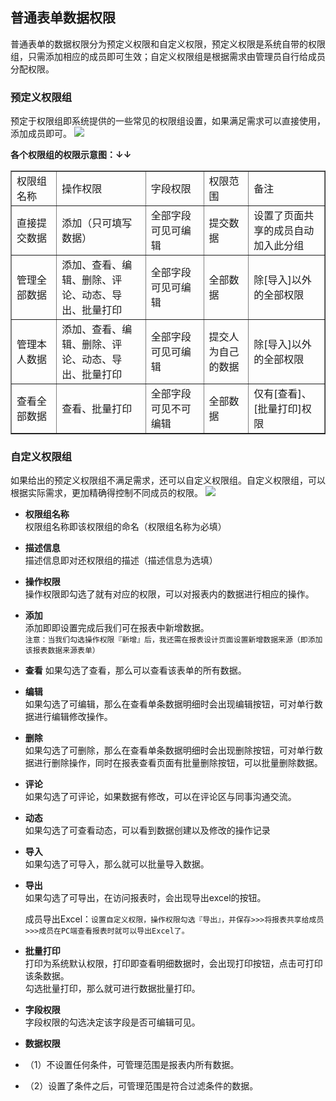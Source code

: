 ## 普通表单数据权限
普通表单的数据权限分为预定义权限和自定义权限，预定义权限是系统自带的权限组，只需添加相应的成员即可生效；自定义权限组是根据需求由管理员自行给成员分配权限。

### 预定义权限组
预定于权限组即系统提供的一些常见的权限组设置，如果满足需求可以直接使用，添加成员即可。
![](http://docfiles.baibaoyun.com/FhorzZaSHfuuE5wq8WklrSq9JnVc)

**各个权限组的权限示意图：↓↓**
<p>
	<table width="95%" border="1" cellpadding="2" cellspacing="1">
		<tbody>
			<tr>
				<td class="et2" height="19" width="310">
					权限组名称
				</td>
				<td class="et2" width="732">
					操作权限
				</td>
				<td class="et2" width="463">
					字段权限
				</td>
				<td class="et2" width="306">
					权限范围
				</td>
				<td class="et2" width="535">
					备注
				</td>
			</tr>
			<tr>
				<td class="et3" height="19">
					直接提交数据
				</td>
				<td class="et3">
					添加（只可填写数据）
				</td>
				<td class="et3">
					全部字段可见可编辑
				</td>
				<td>
					提交数据
				</td>
				<td class="et3">
					设置了页面共享的成员自动加入此分组
				</td>
			</tr>
			<tr>
				<td class="et4" height="19">
					管理全部数据
				</td>
				<td class="et4">
					添加、查看、编辑、删除、评论、动态、导出、批量打印
				</td>
				<td class="et4">
					全部字段可见可编辑
				</td>
				<td class="et4">
					全部数据
				</td>
				<td class="et4">
					除[导入]以外的全部权限
				</td>
			</tr>
			<tr>
				<td class="et4" height="19">
					管理本人数据
				</td>
				<td class="et4">
					添加、查看、编辑、删除、评论、动态、导出、批量打印
				</td>
				<td class="et4">
					全部字段可见可编辑
				</td>
				<td class="et4">
					提交人为自己的数据
				</td>
				<td class="et4">
					除[导入]以外的全部权限
				</td>
			</tr>
			<tr>
				<td class="et4" height="19">
					查看全部数据
				</td>
				<td class="et4">
					查看、批量打印
				</td>
				<td class="et4">
					全部字段可见不可编辑
				</td>
				<td class="et4">
					全部数据
				</td>
				<td class="et4">
					仅有[查看]、[批量打印]权限
				</td>
			</tr>
		</tbody>
	</table>
</p>

### 自定义权限组
如果给出的预定义权限组不满足需求，还可以自定义权限组。自定义权限组，可以根据实际需求，更加精确得控制不同成员的权限。
![](http://docfiles.baibaoyun.com/Fn5ty_riFBjet0nEdpbkM5L0e3Hj)

* **权限组名称**<br>
权限组名称即该权限组的命名（权限组名称为必填）

* **描述信息**<br>
描述信息即对还权限组的描述（描述信息为选填）


* **操作权限**<br>
操作权限即勾选了就有对应的权限，可以对报表内的数据进行相应的操作。

 * **添加**<br>
添加即即设置完成后我们可在报表中新增数据。<br>
`注意：当我们勾选操作权限『新增』后，我还需在报表设计页面设置新增数据来源（即添加该报表数据来源表单）`

 * **查看**
如果勾选了查看，那么可以查看该表单的所有数据。

 * **编辑**<br>
如果勾选了可编辑，那么在查看单条数据明细时会出现编辑按钮，可对单行数据进行编辑修改操作。

 * **删除**<br>
如果勾选了可删除，那么在查看单条数据明细时会出现删除按钮，可对单行数据进行删除操作，同时在报表查看页面有批量删除按钮，可以批量删除数据。

 * **评论**<br>
如果勾选了可评论，如果数据有修改，可以在评论区与同事沟通交流。
 * **动态**<br>
如果勾选了可查看动态，可以看到数据创建以及修改的操作记录

 * **导入**<br>
如果勾选了可导入，那么就可以批量导入数据。

 * **导出**<br>
如果勾选了可导出，在访问报表时，会出现导出excel的按钮。

   成员导出Excel：`设置自定义权限，操作权限勾选『导出』，并保存>>>将报表共享给成员>>>成员在PC端查看报表时就可以导出Excel了。`

 * **批量打印**<br>
打印为系统默认权限，打印即查看明细数据时，会出现打印按钮，点击可打印该条数据。<br>勾选批量打印，那么就可进行数据批量打印。

* **字段权限**<br>
字段权限的勾选决定该字段是否可编辑可见。

* **数据权限**
 * （1）不设置任何条件，可管理范围是报表内所有数据。
 * （2）设置了条件之后，可管理范围是符合过滤条件的数据。
